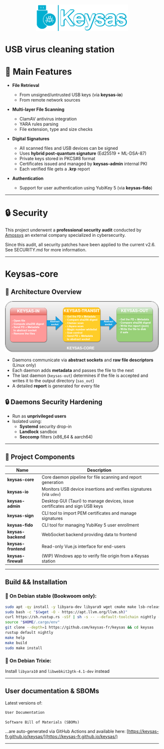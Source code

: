<div align="center">
<img  src ="img/logo-keysas-github.png"  alt="Keysas"  width=300px/>
</div>

# USB virus cleaning station

# 🚀 Main Features

- **File Retrieval**
  - From unsigned/untrusted USB keys (via **keysas-io**)
  - From remote network sources

- **Multi-layer File Scanning**
  - ClamAV antivirus integration
  - YARA rules parsing
  - File extension, type and size checks

- **Digital Signatures**
  - All scanned files and USB devices can be signed
  - Uses **hybrid post-quantum signature** (Ed25519 + ML-DSA-87)
  - Private keys stored in PKCS#8 format
  - Certificates issued and managed by **keysas-admin** internal PKI
  - Each verified file gets a **.krp** report

- **Authentication**
  - Support for user authentication using YubiKey 5 (via **keysas-fido**)

---

# 🔒 Security
  This project underwent a **professional security audit** conducted by [Amossys](https://www.amossys.fr/) an external company specialized in cybersecurity. 
  
  Since this audit, all security patches have been applied to the current v2.6. See SECURITY.md for more information.

---

# Keysas-core

## 🧱 Architecture Overview

<div align="center">
<img  src ="img/keysas-core-architecture.png"  alt="keysas-core architecture"  width=900px/>
</div>


- Daemons communicate via **abstract sockets** and **raw file descriptors** (Linux only)
- Each daemon adds **metadata** and passes the file to the next
- The last daemon (`keysas-out`) determines if the file is accepted and writes it to the output directory (`sas_out`)
- A detailed **report** is generated for every file


## 🔒 Daemons Security Hardening

- Run as **unprivileged users**
- Isolated using:
  - **Systemd** security drop-in
  - **Landlock** sandbox
  - **Seccomp** filters (x86_64 & aarch64)

---

## 🧩 Project Components

| Name             | Description |
|------------------|-------------|
| **keysas-core**     | Core daemon pipeline for file scanning and report generation |
| **keysas-io**       | Monitors USB device insertions and verifies signatures (via `udev`) |
| **keysas-admin**    | Desktop GUI (Tauri) to manage devices, issue certificates and sign USB keys |
| **keysas-sign**     | CLI tool to import PEM certificates and manage signatures |
| **keysas-fido**     | CLI tool for managing YubiKey 5 user enrollment |
| **keysas-backend**  | WebSocket backend providing data to frontend |
| **keysas-frontend** | Read-only Vue.js interface for end-users |
| **keysas-firewall** | (WIP) Windows app to verify file origin from a Keysas station |

---

## Build && Installation


### 🐧 On Debian stable (Bookwoom only):

```bash
sudo apt -qy install -y libyara-dev libyara9 wget cmake make lsb-release software-properties-common libseccomp-dev clamav-daemon clamav-freshclam pkg-config git bash libudev-dev libwebkit2gtk-4.0-dev build-essential curl wget libssl-dev libgtk-3-dev libayatana-appindicator3-dev librsvg2-dev acl xinit sudo 
sudo bash -c "$(wget -O - https://apt.llvm.org/llvm.sh)"
curl https://sh.rustup.rs -sSf | sh -s -- --default-toolchain nightly -y
source "$HOME/.cargo/env"
git clone --depth=1 https://github.com/keysas-fr/keysas && cd keysas
rustup default nightly
make help
make build
sudo make install
```


### 🐧 On Debian Trixie:


Install ```libyara10``` and ```libwebkit2gtk-4.1-dev``` instead

---

## User documentation & SBOMs

Latest versions of:

    User Documentation

    Software Bill of Materials (SBOMs)

...are auto-generated via GitHub Actions and available here: [https://keysas-fr.github.io/keysas/](https://keysas-fr.github.io/keysas/)

---
